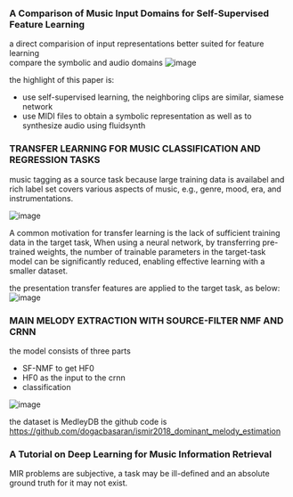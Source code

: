 ### A Comparison of Music Input Domains for Self-Supervised Feature Learning

a direct comparision of input representations better suited for feature learning   
compare the symbolic and audio domains
![image](https://user-images.githubusercontent.com/19379550/69517076-9b177580-0f8e-11ea-9ccd-a72b871ea3b5.png)

the highlight of this paper is:
- use self-supervised learning, the neighboring clips are similar, siamese network
- use MIDI files to obtain a symbolic representation as well as to synthesize audio using fluidsynth


### TRANSFER LEARNING FOR MUSIC CLASSIFICATION AND REGRESSION TASKS

music tagging as a source task because large training data is availabel and rich label set 
covers various aspects of music, e.g., genre, mood, era, and instrumentations.

![image](https://user-images.githubusercontent.com/19379550/69526097-63b3c380-0fa4-11ea-8669-144ca0390368.png)

A common motivation for transfer learning is the lack of sufficient training data in the target task, 
When using a neural network, by transferring pre- trained weights, the number of trainable parameters in the 
target-task model can be significantly reduced, enabling effective learning with a smaller dataset.


the presentation transfer features are applied to the target task, as below:
![image](https://user-images.githubusercontent.com/19379550/69527712-d2dee700-0fa7-11ea-9067-9b4b5c74ee84.png)


### MAIN MELODY EXTRACTION WITH SOURCE-FILTER NMF AND CRNN

the model consists of three parts
- SF-NMF to get HF0
- HF0 as the input to the crnn 
- classification

![image](https://user-images.githubusercontent.com/19379550/69858933-0bdfca00-12ce-11ea-91e0-85ceaac3e768.png)

the dataset is MedleyDB
the github code is https://github.com/dogacbasaran/ismir2018_dominant_melody_estimation    


### A Tutorial on Deep Learning for Music Information Retrieval


MIR problems are subjective, a task may be ill-defined and an absolute ground truth for it may not exist.

